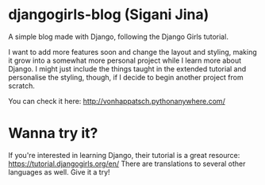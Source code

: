 # djangogirls-blog (Sigani Jina)
A simple blog made with Django, following the Django Girls tutorial.

I want to add more features soon and change the layout and styling, making it grow into a somewhat more personal project while I learn more about Django.
I might just include the things taught in the extended tutorial and personalise the styling, though, if I decide to begin another project from scratch.

You can check it here: http://vonhappatsch.pythonanywhere.com/

# Wanna try it?
If you're interested in learning Django, their tutorial is a great resource: https://tutorial.djangogirls.org/en/
There are translations to several other languages as well. Give it a try!
